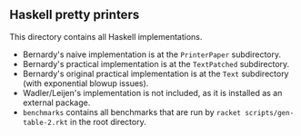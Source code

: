 ## Haskell pretty printers 

This directory contains all Haskell implementations.

- Bernardy's naive implementation is at the `PrinterPaper` subdirectory.
- Bernardy's practical implementation is at the `TextPatched` subdirectory.
- Bernardy's original practical implementation is at the `Text` subdirectory (with exponential blowup issues).
- Wadler/Leijen's implementation is not included, as it is installed as an external package.
- `benchmarks` contains all benchmarks that are run by `racket scripts/gen-table-2.rkt` in the root directory.

